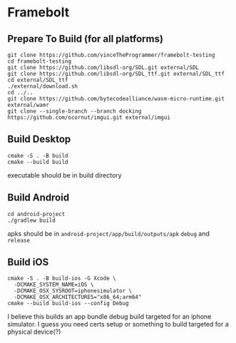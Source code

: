 # Framebolt

## Prepare To Build (for all platforms)
```
git clone https://github.com/vinceTheProgrammer/framebolt-testing
cd framebolt-testing
git clone https://github.com/libsdl-org/SDL.git external/SDL
git clone https://github.com/libsdl-org/SDL_ttf.git external/SDL_ttf
cd external/SDL_ttf
./external/download.sh
cd ../..
git clone https://github.com/bytecodealliance/wasm-micro-runtime.git external/wamr
git clone --single-branch --branch docking https://github.com/ocornut/imgui.git external/imgui
```

## Build Desktop
```
cmake -S . -B build
cmake --build build
```
executable should be in build directory

## Build Android
```
cd android-project
./gradlew build
```
apks should be in `android-project/app/build/outputs/apk` `debug` and `release`

## Build iOS
```
cmake -S . -B build-ios -G Xcode \
  -DCMAKE_SYSTEM_NAME=iOS \
  -DCMAKE_OSX_SYSROOT=iphonesimulator \
  -DCMAKE_OSX_ARCHITECTURES="x86_64;arm64"
cmake --build build-ios --config Debug
```
I believe this builds an app bundle debug build targeted for an iphone simulator. I guess you need certs setup or something to build targeted for a physical device(?)
